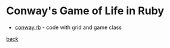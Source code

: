 # Conway's Game of Life in Ruby

* [conway.rb](conway.rb) - code with grid and game class

[back](../README.md)

